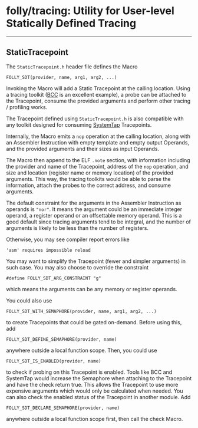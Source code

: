 # folly/tracing: Utility for User-level Statically Defined Tracing
----------------------------------------------------------

## StaticTracepoint

The `StaticTracepoint.h` header file defines the Macro
```
FOLLY_SDT(provider, name, arg1, arg2, ...)
```
Invoking the Macro will add a Static Tracepoint at the calling location. Using a
tracing toolkit ([BCC](https://github.com/iovisor/bcc) is an excellent example),
a probe can be attached to the Tracepoint, consume the provided arguments and
perform other tracing / profiling works.

The Tracepoint defined using `StaticTracepoint.h` is also compatible with any
toolkit designed for consuming [SystemTap](https://sourceware.org/systemtap/)
Tracepoints.

Internally, the Macro emits a `nop` operation at the calling location, along
with an Assembler Instruction with empty template and empty output Operands,
and the provided arguments and their sizes as input Operands.

The Macro then append to the ELF `.note` section, with information including
the provider and name of the Tracepoint, address of the `nop` operation, and
size and location (register name or memory location) of the provided arguments.
This way, the tracing toolkits would be able to parse the information, attach
the probes to the correct address, and consume arguments.

The default constraint for the arguments in the Assembler Instruction as
operands is `"nor"`. It means the argument could be an immediate integer
operand, a register operand or an offsettable memory operand. This is a good
default since tracing arguments tend to be integral, and the number of arguments
is likely to be less than the number of registers.

Otherwise, you may see compiler report errors like
```
'asm' requires impossible reload
```
You may want to simplify the Tracepoint (fewer and simpler arguments) in
such case. You may also choose to override the constraint
```
#define FOLLY_SDT_ARG_CONSTRAINT "g"
```
which means the arguments can be any memory or register operands.

You could also use
```
FOLLY_SDT_WITH_SEMAPHORE(provider, name, arg1, arg2, ...)
```
to create Tracepoints that could be gated on-demand. Before using this, add
```
FOLLY_SDT_DEFINE_SEMAPHORE(provider, name)
```
anywhere outside a local function scope. Then, you could use
```
FOLLY_SDT_IS_ENABLED(provider, name)
```
to check if probing on this Tracepoint is enabled. Tools like BCC and SystemTap
would increase the Semaphore when attaching to the Tracepoint and have the
check return true. This allows the Tracepoint to use more expensive arguments
which would only be calculated when needed. You can also check the enabled
status of the Tracepoint in another module. Add
```
FOLLY_SDT_DECLARE_SEMAPHORE(provider, name)
```
anywhere outside a local function scope first, then call the check Macro.
